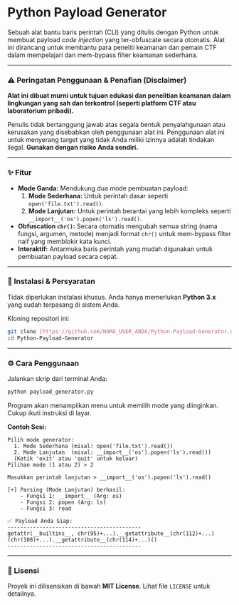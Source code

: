 # Python Payload Generator

Sebuah alat bantu baris perintah (CLI) yang ditulis dengan Python untuk membuat payload *code injection* yang ter-obfuscate secara otomatis. Alat ini dirancang untuk membantu para peneliti keamanan dan pemain CTF dalam mempelajari dan mem-bypass filter keamanan sederhana.

---

### ⚠️ Peringatan Penggunaan & Penafian (Disclaimer)

**Alat ini dibuat murni untuk tujuan edukasi dan penelitian keamanan dalam lingkungan yang sah dan terkontrol (seperti platform CTF atau laboratorium pribadi).**

Penulis tidak bertanggung jawab atas segala bentuk penyalahgunaan atau kerusakan yang disebabkan oleh penggunaan alat ini. Penggunaan alat ini untuk menyerang target yang tidak Anda miliki izinnya adalah tindakan ilegal. **Gunakan dengan risiko Anda sendiri.**

---

### ✨ Fitur

* **Mode Ganda:** Mendukung dua mode pembuatan payload:
    1.  **Mode Sederhana:** Untuk perintah dasar seperti `open('file.txt').read()`.
    2.  **Mode Lanjutan:** Untuk perintah berantai yang lebih kompleks seperti `__import__('os').popen('ls').read()`.
* **Obfuscation `chr()`:** Secara otomatis mengubah semua string (nama fungsi, argumen, metode) menjadi format `chr()` untuk mem-bypass filter naif yang memblokir kata kunci.
* **Interaktif:** Antarmuka baris perintah yang mudah digunakan untuk pembuatan payload secara cepat.

---

### 🚀 Instalasi & Persyaratan

Tidak diperlukan instalasi khusus. Anda hanya memerlukan **Python 3.x** yang sudah terpasang di sistem Anda.

Kloning repositori ini:
```bash
git clone [https://github.com/NAMA_USER_ANDA/Python-Payload-Generator.git](https://github.com/NAMA_USER_ANDA/Python-Payload-Generator.git)
cd Python-Payload-Generator
```

---

### ⚙️ Cara Penggunaan

Jalankan skrip dari terminal Anda:
```bash
python payload_generator.py
```

Program akan menampilkan menu untuk memilih mode yang diinginkan. Cukup ikuti instruksi di layar.

**Contoh Sesi:**
```
Pilih mode generator:
  1. Mode Sederhana (misal: open('file.txt').read())
  2. Mode Lanjutan  (misal: __import__('os').popen('ls').read())
  (Ketik 'exit' atau 'quit' untuk keluar)
Pilihan mode (1 atau 2) > 2

Masukkan perintah lanjutan > __import__('os').popen('ls').read()

[+] Parsing (Mode Lanjutan) berhasil:
    - Fungsi 1: __import__ (Arg: os)
    - Fungsi 2: popen (Arg: ls)
    - Fungsi 3: read

✅ Payload Anda Siap:
------------------------------------------
getattr(__builtins__, chr(95)+...).__getattribute__(chr(112)+...)(chr(108)+...).__getattribute__(chr(114)+...)()
------------------------------------------
```

---

### 📝 Lisensi

Proyek ini dilisensikan di bawah **MIT License**. Lihat file `LICENSE` untuk detailnya.
